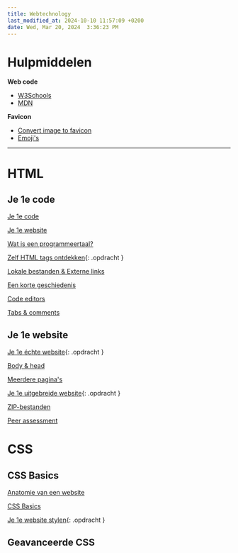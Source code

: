 ```yaml
---
title: Webtechnology
last_modified_at: 2024-10-10 11:57:09 +0200
date: Wed, Mar 20, 2024  3:36:23 PM
---
```


# Hulpmiddelen

**Web code**
- [W3Schools](https://www.w3schools.com/)
- [MDN](https://developer.mozilla.org)

**Favicon**
- [Convert image to favicon](https://convertico.com/favicon/)
- [Emoji's](https://emojipedia.org/)

---

# HTML

## Je 1e code

[Je 1e code](Je-1e-code)

[Je 1e website](Je-1e-website)

[Wat is een programmeertaal?](Wat-is-een-programmeertaal)

[Zelf HTML tags ontdekken](Zelf-html-tags-ontdekken){: .opdracht }

[Lokale bestanden & Externe links](Lokale-bestanden-en-externe-links)

[Een korte geschiedenis](Een-korte-geschiedenis)

[Code editors](Code-editors)

[Tabs & comments](Tabs-en-comments)

## Je 1e website

[Je 1e échte website](Je-1e-echte-website){: .opdracht }

[Body & head](body-en-head)

[Meerdere pagina's](Meerdere-paginas)

[Je 1e uitgebreide website](Je-1e-uitgebreide-website){: .opdracht }

[ZIP-bestanden](ZIP-bestanden)

[Peer assessment](Peer-assessment)

# CSS

## CSS Basics

[Anatomie van een website](Anatomie-van-een-website)

[CSS Basics](CSS-basics)

[Je 1e website stylen](Je-1e-website-stylen){: .opdracht }

## Geavanceerde CSS
